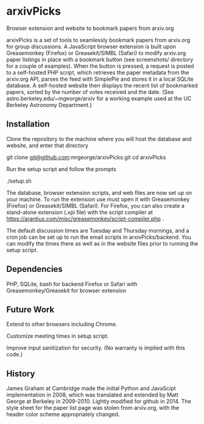 arxivPicks
==========
Browser extension and website to bookmark papers from arxiv.org

arxivPicks is a set of tools to seamlessly bookmark papers from arxiv.org for group discussions. A JavaScript browser extension is built upon Greasemonkey (Firefox) or Greasekit/SIMBL (Safari) to modify arxiv.org paper listings in place with a bookmark button (see screenshots/ directory for a couple of examples). When the button is pressed, a request is posted to a self-hosted PHP script, which retrieves the paper metadata from the arxiv.org API, parses the feed with SimplePie and stores it in a local SQLite database. A self-hosted website then displays the recent list of bookmarked papers, sorted by the number of votes received and the date. (See astro.berkeley.edu/~mgeorge/arxiv for a working example used at the UC Berkeley Astronomy Department.)

Installation
------------
Clone the repository to the machine where you will host the database and website, and enter that directory

git clone git@github.com:mrgeorge/arxivPicks.git
cd arxivPicks

Run the setup script and follow the prompts

./setup.sh

The database, browser extension scripts, and web files are now set up on your machine. To run the extension use must open it with Greasemonkey (Firefox) or Greasekit/SIMBL (Safari). For Firefox, you can also create a stand-alone extension (.xpi file) with the script compiler at https://arantius.com/misc/greasemonkey/script-compiler.php .

The default discussion times are Tuesday and Thursday mornings, and a cron job can be set up to run the email scripts in arxivPicks/backend. You can modify the times there as well as in the website files prior to running the setup script.

Dependencies
------------
PHP, SQLite, bash for backend
Firefox or Safari with Greasemonkey/Greasekit for browser extension

Future Work
-----------
Extend to other browsers including Chrome.

Customize meeting times in setup script.

Improve input sanitization for security. (No warranty is implied with this code.)

History
-------
James Graham at Cambridge made the initial Python and JavaScipt implementation in 2008, which was translated and extended by Matt George at Berkeley in 2009-2010. Lightly modified for github in 2014. The style sheet for the paper list page was stolen from arxiv.org, with the header color scheme appropriately changed.
